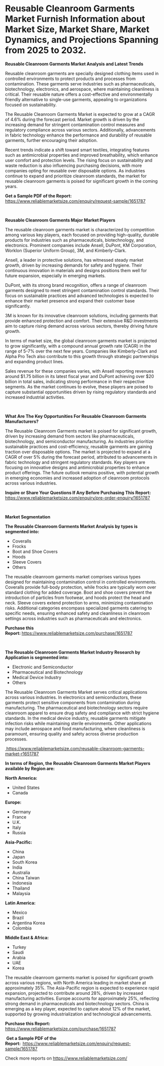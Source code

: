 <p><h1>Reusable Cleanroom Garments Market Furnish Information about Market Size, Market Share, Market Dynamics, and Projections Spanning from 2025 to 2032.</h1></p><p><strong>Reusable Cleanroom Garments Market Analysis and Latest Trends</strong></p>
<p><p>Reusable cleanroom garments are specially designed clothing items used in controlled environments to protect products and processes from contamination. These garments serve industries such as pharmaceuticals, biotechnology, electronics, and aerospace, where maintaining cleanliness is critical. Their reusable nature offers a cost-effective and environmentally friendly alternative to single-use garments, appealing to organizations focused on sustainability.</p><p>The Reusable Cleanroom Garments Market is expected to grow at a CAGR of 4.6% during the forecast period. Market growth is driven by the increasing demand for stringent contamination control measures and regulatory compliance across various sectors. Additionally, advancements in fabric technology enhance the performance and durability of reusable garments, further encouraging their adoption.</p><p>Recent trends indicate a shift toward smart textiles, integrating features such as antimicrobial properties and improved breathability, which enhance user comfort and protection levels. The rising focus on sustainability and waste reduction is also influencing purchasing decisions, with more companies opting for reusable over disposable options. As industries continue to expand and prioritize cleanroom standards, the market for reusable cleanroom garments is poised for significant growth in the coming years.</p></p>
<p><strong>Get a Sample PDF of the Report:&nbsp;</strong> <a href="https://www.reliablemarketsize.com/enquiry/request-sample/1651787?utm_campaign=2005&utm_medium=2&utm_source=Github&utm_content=ia&utm_term=06022025&utm_id=reusable-cleanroom-garments">https://www.reliablemarketsize.com/enquiry/request-sample/1651787</a></p>
<p>&nbsp;</p>
<p><strong>Reusable Cleanroom Garments Major Market Players</strong></p>
<p><p>The reusable cleanroom garments market is characterized by competition among various key players, each focused on providing high-quality, durable products for industries such as pharmaceuticals, biotechnology, and electronics. Prominent companies include Ansell, DuPont, KM Corporation, Worklon (Superior Uniform Group), 3M, and Kimberly-Clark.</p><p>Ansell, a leader in protective solutions, has witnessed steady market growth, driven by increasing demands for safety and hygiene. Their continuous innovation in materials and designs positions them well for future expansion, especially in emerging markets. </p><p>DuPont, with its strong brand recognition, offers a range of cleanroom garments designed to meet stringent contamination control standards. Their focus on sustainable practices and advanced technologies is expected to enhance their market presence and expand their customer base significantly.</p><p>3M is known for its innovative cleanroom solutions, including garments that provide enhanced protection and comfort. Their extensive R&D investments aim to capture rising demand across various sectors, thereby driving future growth. </p><p>In terms of market size, the global cleanroom garments market is projected to grow significantly, with a compound annual growth rate (CAGR) in the range of 5-7% over the next few years. Companies like Kimberly-Clark and Alpha Pro Tech also contribute to this growth through strategic partnerships and expanding product lines.</p><p>Sales revenue for these companies varies, with Ansell reporting revenues around $1.75 billion in its latest fiscal year and DuPont achieving over $20 billion in total sales, indicating strong performance in their respective segments. As the market continues to evolve, these players are poised to capture substantial opportunities driven by rising regulatory standards and increased industrial activities.</p></p>
<p>&nbsp;</p>
<p><strong>What Are The Key Opportunities For Reusable Cleanroom Garments Manufacturers?</strong></p>
<p><p>The Reusable Cleanroom Garments market is poised for significant growth, driven by increasing demand from sectors like pharmaceuticals, biotechnology, and semiconductor manufacturing. As industries prioritize sustainable practices and cost-efficiency, reusable garments are gaining traction over disposable options. The market is projected to expand at a CAGR of over 5% during the forecast period, attributed to advancements in fabric technology and stringent regulatory standards. Key players are focusing on innovative designs and antimicrobial properties to enhance product offerings. The future outlook remains positive, with potential growth in emerging economies and increased adoption of cleanroom protocols across various industries.</p></p>
<p><strong>Inquire or Share Your Questions If Any Before Purchasing This Report:</strong> <a href="https://www.reliablemarketsize.com/enquiry/pre-order-enquiry/1651787?utm_campaign=2005&utm_medium=2&utm_source=Github&utm_content=ia&utm_term=06022025&utm_id=reusable-cleanroom-garments">https://www.reliablemarketsize.com/enquiry/pre-order-enquiry/1651787</a></p>
<p>&nbsp;</p>
<p><strong>Market Segmentation</strong></p>
<p><strong>The Reusable Cleanroom Garments Market Analysis by types is segmented into:</strong></p>
<p><ul><li>Coveralls</li><li>Frocks</li><li>Boot and Shoe Covers</li><li>Hoods</li><li>Sleeve Covers</li><li>Others</li></ul></p>
<p><p>The reusable cleanroom garments market comprises various types designed for maintaining contamination control in controlled environments. Coveralls provide full-body protection, while frocks are typically worn over standard clothing for added coverage. Boot and shoe covers prevent the introduction of particles from footwear, and hoods protect the head and neck. Sleeve covers extend protection to arms, minimizing contamination risks. Additional categories encompass specialized garments catering to specific needs, ensuring enhanced safety and cleanliness in cleanroom settings across industries such as pharmaceuticals and electronics.</p></p>
<p><strong>Purchase this Report:&nbsp;</strong><a href="https://www.reliablemarketsize.com/purchase/1651787?utm_campaign=2005&utm_medium=2&utm_source=Github&utm_content=ia&utm_term=06022025&utm_id=reusable-cleanroom-garments">https://www.reliablemarketsize.com/purchase/1651787</a></p>
<p>&nbsp;</p>
<p><strong>The Reusable Cleanroom Garments Market Industry Research by Application is segmented into:</strong></p>
<p><ul><li>Electronic and Semiconductor</li><li>Pharmaceutical and Biotechnology</li><li>Medical Device Industry</li><li>Others</li></ul></p>
<p><p>The Reusable Cleanroom Garments Market serves critical applications across various industries. In electronics and semiconductors, these garments protect sensitive components from contamination during manufacturing. The pharmaceutical and biotechnology sectors require cleanroom apparel to ensure drug safety and compliance with strict hygiene standards. In the medical device industry, reusable garments mitigate infection risks while maintaining sterile environments. Other applications may include aerospace and food manufacturing, where cleanliness is paramount, ensuring quality and safety across diverse production processes.</p></p>
<p><a href="https://www.reliablemarketsize.com/reusable-cleanroom-garments-market-r1651787?utm_campaign=2005&utm_medium=2&utm_source=Github&utm_content=ia&utm_term=06022025&utm_id=reusable-cleanroom-garments">&nbsp;https://www.reliablemarketsize.com/reusable-cleanroom-garments-market-r1651787</a></p>
<p><strong>In terms of Region, the Reusable Cleanroom Garments Market Players available by Region are:</strong></p>
<p>
    <p> <strong> North America: </strong>
        <ul>
            <li>United States</li>
            <li>Canada</li>
        </ul>
        </p> 
    <p> <strong> Europe: </strong>
        <ul>
            <li>Germany</li>
            <li>France</li>
            <li>U.K.</li>
            <li>Italy</li>
            <li>Russia</li>
        </ul>
        </p> 
    <p> <strong> Asia-Pacific: </strong>
        <ul>
            <li>China</li>
            <li>Japan</li>
            <li>South Korea</li>
            <li>India</li>
            <li>Australia</li>
            <li>China Taiwan</li>
            <li>Indonesia</li>
            <li>Thailand</li>
            <li>Malaysia</li>
        </ul>
        </p> 
    <p> <strong> Latin America: </strong>
        <ul>
            <li>Mexico</li>
            <li>Brazil</li>
            <li>Argentina Korea</li>
            <li>Colombia</li>
        </ul>
        </p> 
    <p> <strong> Middle East & Africa: </strong>
        <ul>
            <li>Turkey</li>
            <li>Saudi</li>
            <li>Arabia</li>
            <li>UAE</li>
            <li>Korea</li>
        </ul>
    </p>
    </p>
<p><p>The reusable cleanroom garments market is poised for significant growth across various regions, with North America leading in market share at approximately 35%. The Asia-Pacific region is expected to experience rapid expansion, projected to contribute around 28%, driven by increased manufacturing activities. Europe accounts for approximately 25%, reflecting strong demand in pharmaceuticals and biotechnology sectors. China is emerging as a key player, expected to capture about 12% of the market, supported by growing industrialization and technological advancements.</p></p>
<p><strong>Purchase this Report: </strong><a href="https://www.reliablemarketsize.com/purchase/1651787?utm_campaign=2005&utm_medium=2&utm_source=Github&utm_content=ia&utm_term=06022025&utm_id=reusable-cleanroom-garments">https://www.reliablemarketsize.com/purchase/1651787</a></p>
<p>&nbsp;<strong>Get a Sample PDF of the Report:&nbsp;&nbsp;</strong><a href="https://www.reliablemarketsize.com/enquiry/request-sample/1651787?utm_campaign=2005&utm_medium=2&utm_source=Github&utm_content=ia&utm_term=06022025&utm_id=reusable-cleanroom-garments">https://www.reliablemarketsize.com/enquiry/request-sample/1651787</a></p>
<p><strong></strong></p>
<p>Check more reports on <a href="https://www.reliablemarketsize.com/?utm_campaign=2005&utm_medium=2&utm_source=Github&utm_content=ia&utm_term=06022025&utm_id=reusable-cleanroom-garments">https://www.reliablemarketsize.com/</a></p>